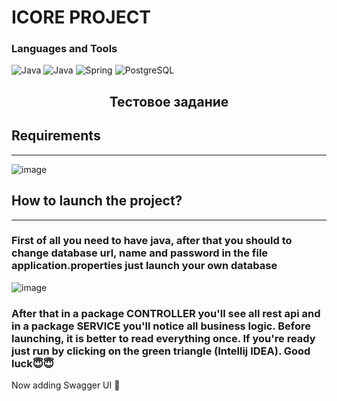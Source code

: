 # ICORE PROJECT

### Languages and Tools
![Java](https://img.shields.io/badge/-Java-090909?style=for-the-badge&logo=java&logoColor=f89820)
![Java](https://img.shields.io/badge/-RestApi-090909?style=for-the-badge&logo={}&logoColor=f89820)
![Spring](https://img.shields.io/badge/-SpringBoot-090909?style=for-the-badge&logo=spring)
![PostgreSQL](https://img.shields.io/badge/-PostgreSQL-090909?style=for-the-badge&logo=PostgreSQL&logoColor=2a9df4)

<h2 align="center">Тестовое задание</h2>

## Requirements
<hr>

![image](https://user-images.githubusercontent.com/51040580/156698317-841f1246-d941-4dad-8a26-cf4af5810384.png)

## How to launch the project?
<hr>

### First of all you need to have java, after that you should to change database url, name and password in the file application.properties just launch your own database
![image](https://user-images.githubusercontent.com/51040580/156698600-c1c421e6-20a8-401e-8440-7ce2b69b2cab.png)
### After that in a package CONTROLLER you'll see all rest api and in a package SERVICE you'll notice all business logic. Before launching, it is better to read everything once. If you're ready just run by clicking on the green triangle (Intellij IDEA). Good luck😇😇

Now adding Swagger UI 🙂
